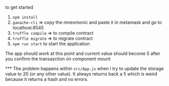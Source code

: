 to get started
1. `npm install`
2. `ganache-cli` => copy the mneomonic and paste it in metamask and go to localhost:8545
3. `truffle compile` => to compile contract
4. `truffle migrate` => to migrate contract
5. `npm run start` to start the application

The app should work at this point and current value should become 5 after you confirm the  transasction on component mount

*** The problem happens within `src/App.js` when I try to update the storage value to 20 (or any other value). It always returns back a 5 which is weird because it returns a hash and no errors.